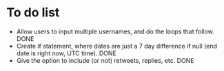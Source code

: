 # To do list

- Allow users to input multiple usernames, and do the loops that follow. DONE
- Create if statement, where dates are just a 7 day difference if null (end date is right now, UTC time). DONE
- Give the option to include (or not) retweets, replies, etc. DONE